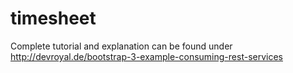 timesheet
=========

Complete tutorial and explanation can be found under http://devroyal.de/bootstrap-3-example-consuming-rest-services
